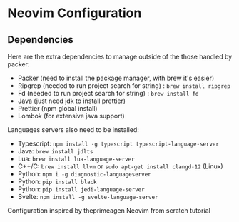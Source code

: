# Neovim Configuration

## Dependencies
Here are the extra dependencies to manage outside of the those handled by packer: 
+ Packer (need to install the package manager, with brew it's easier)
+ Ripgrep (needed to run project search for string) : `brew install ripgrep`
+ Fd (needed to run project search for string) : `brew install fd`
+ Java (just need jdk to install prettier)
+ Prettier (npm global install)
+ Lombok (for extensive java support)

Languages servers also need to be installed:
+ Typescript: `npm install -g typescript typescript-language-server`
+ Java: `brew install jdlts`
+ Lua: `brew install lua-language-server`
+ C++/C: `brew install llvm` or `sudo apt-get install clangd-12` (Linux)
+ Python: `npm i -g diagnostic-languageserver`
+ Python: `pip install black`
+ Python: `pip install jedi-language-server`
+ Svelte: `npm install -g svelte-language-server`


Configuration inspired by theprimeagen Neovim from scratch tutorial
